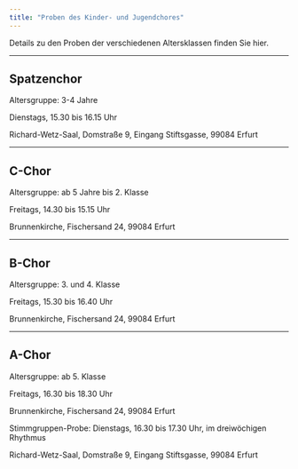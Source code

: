 ```yaml
---
title: "Proben des Kinder- und Jugendchores"
---
```


Details zu den Proben der verschiedenen Altersklassen finden Sie hier.

---

## Spatzenchor

Altersgruppe: 3-4 Jahre

Dienstags, 15.30 bis 16.15 Uhr

Richard-Wetz-Saal, Domstraße 9, Eingang Stiftsgasse, 99084 Erfurt

---

## C-Chor

Altersgruppe: ab 5 Jahre bis 2. Klasse

Freitags, 14.30 bis 15.15 Uhr

Brunnenkirche, Fischersand 24, 99084 Erfurt

---

## B-Chor

Altersgruppe: 3. und 4. Klasse

Freitags, 15.30 bis 16.40 Uhr

Brunnenkirche, Fischersand 24, 99084 Erfurt

---

## A-Chor

Altersgruppe: ab 5. Klasse

Freitags, 16.30 bis 18.30 Uhr

Brunnenkirche, Fischersand 24, 99084 Erfurt

Stimmgruppen-Probe: Dienstags, 16.30 bis 17.30 Uhr, im dreiwöchigen Rhythmus

Richard-Wetz-Saal, Domstraße 9, Eingang Stiftsgasse, 99084 Erfurt


